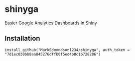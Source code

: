 # shinyga
Easier Google Analytics Dashboards in Shiny

## Installation

    install_github("MarkEdmondson1234/shinyga", auth_token = "7d1ec030bb8aa845276dffb0f5ed4b8c1b728206")


